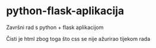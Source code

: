 # python-flask-aplikacija
Završni rad s python + flask aplikacijom

Čisti je html zbog toga što css se nije ažurirao tijekom rada


